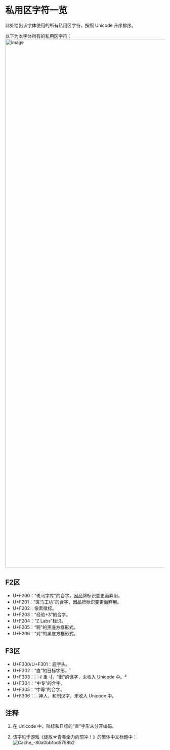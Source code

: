 # 私用区字符一览
此处给出该字体使用的所有私用区字符，按照 Unicode 升序排序。

以下为本字体所有的私用区字符：
<img width="1673" alt="image" src="https://github.com/user-attachments/assets/d219988a-f705-4cce-985b-fd779ca08210" />




## F2区
- U+F200：“斑马字库”的合字，因品牌标识变更而弃用。
- U+F201：“斑马工坊”的合字，因品牌标识变更而弃用。
- U+F202：像素徽标。
- U+F203：“经验+3”的合字。
- U+F204：“Z Labs”标识。
- U+F205：“啊”的黑底方框形式。
- U+F206：“对”的黑底方框形式。

## F3区
- U+F300/U+F301：鹿字头。
- U+F302：“直”的日标字形。¹
- U+F303：⿲彳重刂，“衝”的讹字，未收入 Unicode 中。²
- U+F304：“中专”的合字。
- U+F305：“中專”的合字。
- U+F306：⿱神人，和制汉字，未收入 Unicode 中。

## 注释
1. 在 Unicode 中，陆标和日标的“直”字形未分开编码。

2. 该字见于游戏《绽放☆青春全力向前冲！》的繁体中文标题中：
![Cache_-80a0bb1bd5798b2](https://github.com/user-attachments/assets/18cbd6a5-b236-4b95-985b-641a128ab228)
